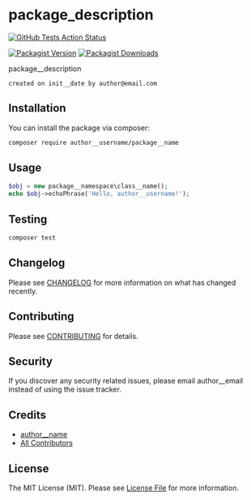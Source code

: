 # package_description

[![GitHub Tests Action Status](https://img.shields.io/github/workflow/status/author__username/package__name/run-tests?label=tests)](https://github.com/author__username/package__name/actions?query=workflow%3Arun-tests+branch%3Amaster)

[![Packagist Version](https://img.shields.io/packagist/v/author__username/package__name.svg?style=flat-square)](https://packagist.org/packages/author__username/package__name)
[![Packagist Downloads](https://img.shields.io/packagist/dt/author__username/package__name.svg?style=flat-square)](https://packagist.org/packages/author__username/package__name)

package__description

	created on init__date by author@email.com


## Installation

You can install the package via composer:

```bash
composer require author__username/package__name
```

## Usage

``` php
$obj = new package__namespace\class__name();
echo $obj->echoPhrase('Hello, author__username!');
```

## Testing

``` bash
composer test
```

## Changelog

Please see [CHANGELOG](CHANGELOG.md) for more information on what has changed recently.

## Contributing

Please see [CONTRIBUTING](CONTRIBUTING.md) for details.

## Security

If you discover any security related issues, please email author__email instead of using the issue tracker.

## Credits

- [author__name](https://github.com/author__username)
- [All Contributors](../../contributors)

## License

The MIT License (MIT). Please see [License File](LICENSE.md) for more information.
